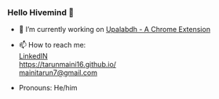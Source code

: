 ### Hello Hivemind 👋


- 🔭 I’m currently working on [Upalabdh - A Chrome Extension](https://chrome.google.com/webstore/detail/upalabdh/lmddecfpppmaomiopmlgbeemkdpllhmh?hl=en#:~:text=Upalabdh&text=This%20extension%20is%20to%20make,saved%20in%20your%20cart%20anymore. "Extension to get instant alerts for products at e-stores asa they are back to available from out-of-stock status.")

- 📫 How to reach me:
  </br>[LinkedIN](https://www.linkedin.com/in/tarunmaini79/)
  </br>https://tarunmaini16.github.io/
  </br>mainitarun7@gmail.com
- Pronouns: He/him
